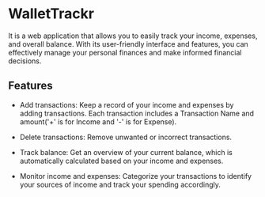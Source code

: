 # WalletTrackr

It is a web application that allows you to easily track your income, expenses, and overall balance. With its user-friendly interface and features, you can effectively manage your personal finances and make informed financial decisions.

## Features

- Add transactions: Keep a record of your income and expenses by adding transactions. Each transaction includes a Transaction Name and amount('+' is for Income and '-' is for Expense).

- Delete transactions: Remove unwanted or incorrect transactions.

- Track balance: Get an overview of your current balance, which is automatically calculated based on your income and expenses.

- Monitor income and expenses: Categorize your transactions to identify your sources of income and track your spending accordingly.




